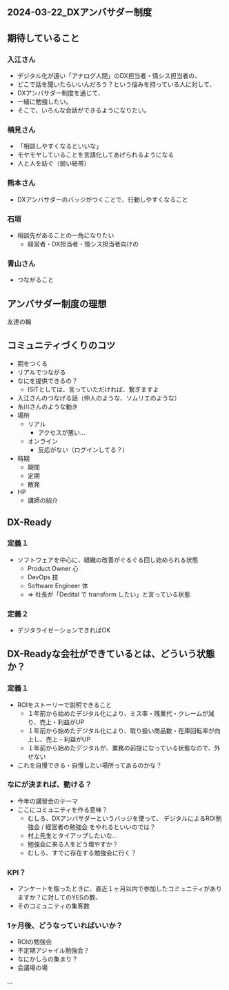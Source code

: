 2024-03-22_DXアンバサダー制度
---
## 期待していること

### 入江さん
- デジタル化が遠い「アナログ人間」のDX担当者・情シス担当者の、
- どこで話を聞いたらいいんだろう？という悩みを持っている人に対して、
- DXアンバサダー制度を通じて、
- 一緒に勉強したい。
- そこで、いろんな会話ができるようになりたい。

### 楠見さん
- 「相談しやすくなるといいな」
- モヤモヤしていることを言語化してあげられるようになる
- 人と人を紡ぐ（弱い紐帯）

### 熊本さん
- DXアンバサダーのバッジがつくことで、行動しやすくなること

### 石垣
- 相談先があることの一角になりたい
  - 経営者・DX担当者・情シス担当者向けの

### 青山さん
- つながること

## アンバサダー制度の理想
友達の輪

## コミュニティづくりのコツ
- 期をつくる
- リアルでつながる
- なにを提供できるの？
  - ISITとしては、言っていただければ、繋ぎますよ
- 入江さんのつなげる話（仲人のような、ソムリエのような）
- 糸川さんのような動き
- 場所
  - リアル
    - アクセスが悪い...
  - オンライン
    - 反応がない（ログインしてる？）
- 時期
  - 期間
  - 定期
  - 散発
- HP
  - 講師の紹介

## DX-Ready
### 定義１
- ソフトウェアを中心に、組織の改善がぐるぐる回し始められる状態
  - Product Owner 心
  - DevOps 技
  - Software Engineer 体
  - => 社長が「Dedital で transform したい」と言っている状態
### 定義２
- デジタライゼーションできればOK

## DX-Readyな会社ができているとは、どういう状態か？
### 定義１
- ROIをストーリーで説明できること
  - １年前から始めたデジタル化により、ミス率・残業代・クレームが減り、売上・利益がUP
  - １年前から始めたデジタル化により、取り扱い商品数・在庫回転率が向上し、売上・利益がUP
  - １年前から始めたデジタルが、業務の前提になっている状態なので、外せない
- これを自慢できる・自慢したい場所ってあるのかな？

### なにが決まれば、動ける？
- 今年の講習会のテーマ
- ここにコミュニティを作る意味？
  - むしろ、DXアンバサダーというバッジを使って、 デジタルによるROI勉強会 / 経営者の勉強会 をやれるといいのでは？
  - 村上先生とタイアップしたいな...
  - 勉強会に来る人をどう増やすか？
  - むしろ、すでに存在する勉強会に行く？

### KPI？
- アンケートを取ったときに、直近１ヶ月以内で参加したコミュニティがありますか？に対してのYESの数、
- そのコミュニティの集客数

### 1ヶ月後、どうなっていればいいか？
- ROIの勉強会
- 不定期アジャイル勉強会？
- なにかしらの集まり？
- 会議場の場




...
